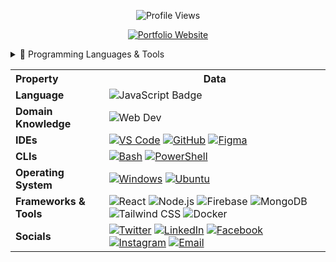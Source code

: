 <!-- 👁️‍🗨️ Profile Views -->
<p align="center">
  <img src="https://komarev.com/ghpvc/?username=majbaulhoque&label=👁️‍🗨️+Profile+Views&color=blueviolet&style=flat-square" alt="Profile Views" />
</p>

<!-- 🌐 Portfolio Website Badge -->
<p align="center">
  <a href="https://majba.netlify.app/" target="_blank">
    <img src="https://img.shields.io/badge/🌐 Portfolio Website-Visit-blueviolet?style=for-the-badge" alt="Portfolio Website" />
  </a>
</p>

<!-- 🚀 Tech Stack Section -->
<details>
<summary>🚀 Programming Languages & Tools</summary>
<p align="center">
  <a href="#"><img src="https://skillicons.dev/icons?i=html,css,js,react,nextjs,nodejs,express,mongodb,firebase,tailwind,docker,git,github,vscode,figma&theme=light" height="100" alt="Tech Stack Icons" /></a>
</p>
</details>

<table>
<tr><th align="left">Property</th><th>Data</th></tr>

<tr>
  <td><strong>Language</strong></td>
  <td><img alt="JavaScript Badge" src="https://img.shields.io/badge/-JavaScript-F7DF1E?style=flat&logo=javascript&logoColor=black" /></td>
</tr>

<tr>
  <td><strong>Domain Knowledge</strong></td>
  <td><img alt="Web Dev" src="https://img.shields.io/badge/-Web%20Development-blue?style=flat&logo=html5&logoColor=white" /></td>
</tr>

<tr>
  <td><strong>IDEs</strong></td>
  <td>
    <a href="https://code.visualstudio.com/"><img alt="VS Code" src="https://img.shields.io/badge/-VS%20Code-007ACC?logo=visual-studio-code&logoColor=white" /></a>
    <a href="https://github.com/"><img alt="GitHub" src="https://img.shields.io/badge/-GitHub-black?logo=github" /></a>
    <a href="https://figma.com/"><img alt="Figma" src="https://img.shields.io/badge/-Figma-F24E1E?logo=figma&logoColor=white" /></a>
  </td>
</tr>

<tr>
  <td><strong>CLIs</strong></td>
  <td>
    <a href="#"><img alt="Bash" src="https://img.shields.io/badge/-Bash-black?logo=gnu-bash" /></a>
    <a href="#"><img alt="PowerShell" src="https://img.shields.io/badge/-PowerShell-blue?logo=powershell" /></a>
  </td>
</tr>

<tr>
  <td><strong>Operating System</strong></td>
  <td>
    <a href="#"><img alt="Windows" src="https://img.shields.io/badge/-Windows-0078D6?logo=windows&logoColor=white" /></a>
    <a href="#"><img alt="Ubuntu" src="https://img.shields.io/badge/-Ubuntu-E95420?logo=ubuntu&logoColor=white" /></a>
  </td>
</tr>

<tr>
  <td><strong>Frameworks & Tools</strong></td>
  <td>
    <img alt="React" src="https://img.shields.io/badge/-React-blue?style=flat&logo=react&logoColor=white" />
    <img alt="Node.js" src="https://img.shields.io/badge/-Node.js-339933?style=flat&logo=node.js&logoColor=white" />
    <img alt="Firebase" src="https://img.shields.io/badge/-Firebase-yellow?logo=firebase" />
    <img alt="MongoDB" src="https://img.shields.io/badge/-MongoDB-green?logo=mongodb" />
    <img alt="Tailwind CSS" src="https://img.shields.io/badge/-Tailwind%20CSS-06B6D4?style=flat&logo=tailwindcss&logoColor=white" />
    <img alt="Docker" src="https://img.shields.io/badge/-Docker-blue?logo=docker" />
  </td>
</tr>

<tr>
  <td><strong>Socials</strong></td>
  <td>
    <a href="https://twitter.com/Majba24181683"><img alt="Twitter" src="https://img.shields.io/badge/-@Majba24181683-1DA1F2?style=flat&logo=Twitter&logoColor=white" /></a>
    <a href="https://www.linkedin.com/in/kazi-ziaur-rahman-majba-a089b71ba/"><img alt="LinkedIn" src="https://img.shields.io/badge/-Kazi Ziaur Rahman Majba-0077B5?style=flat&logo=LinkedIn&logoColor=white" /></a>
    <a href="https://www.facebook.com/maj.ba.963/"><img alt="Facebook" src="https://img.shields.io/badge/-maj.ba.963-1877F2?style=flat&logo=Facebook&logoColor=white" /></a>
    <a href="https://www.instagram.com/___majba___/"><img alt="Instagram" src="https://img.shields.io/badge/-___majba___-E4405F?style=flat&logo=Instagram&logoColor=white" /></a>
    <a href="mailto:majba9399@gmail.com"><img alt="Email" src="https://img.shields.io/badge/Email-majba9399@gmail.com-red?style=flat&logo=gmail&logoColor=white" /></a>
  </td>
</tr>
</table>
